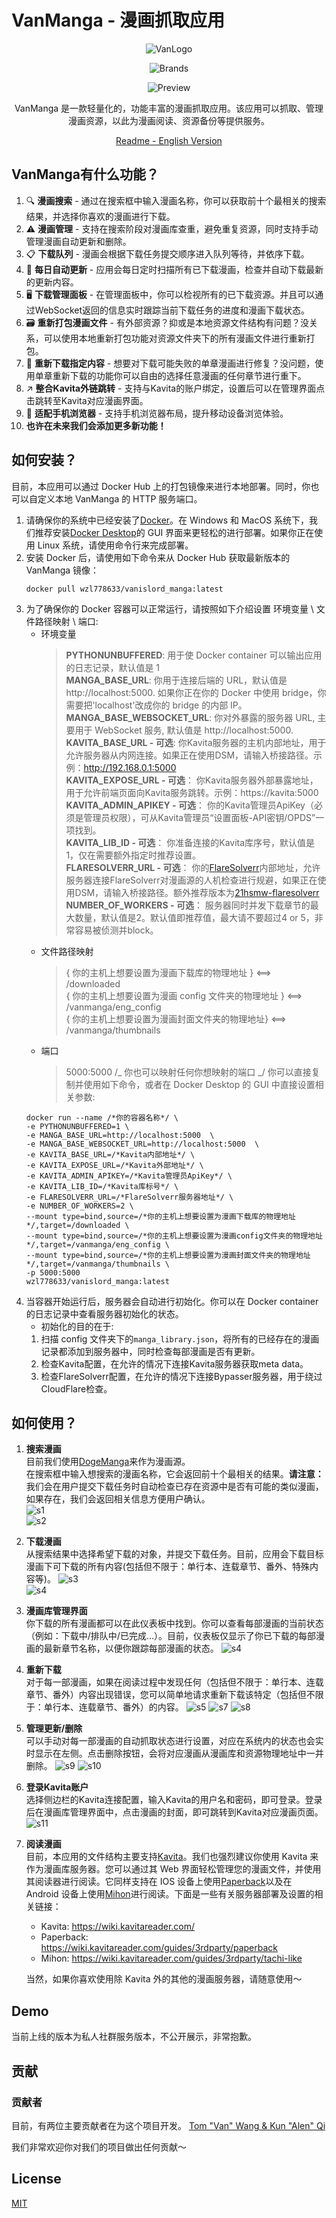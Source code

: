 # VanManga - 漫画抓取应用

<div align="center">
  
![VanLogo](https://github.com/Alen-QK/python-vanmanga-crawler/assets/37805183/e4f30d77-a6fe-421a-b411-af73134ffdfa)

![Brands](https://github.com/Alen-QK/python-vanmanga-crawler/assets/37805183/654e0b06-45e4-4754-8841-51abb64d019e)

![Preview](https://github.com/Alen-QK/python-vanmanga-crawler/assets/37805183/40b1bfc5-0e74-41e3-9fe0-07ba6882ca12)

VanManga 是一款轻量化的，功能丰富的漫画抓取应用。该应用可以抓取、管理漫画资源，以此为漫画阅读、资源备份等提供服务。

[Readme - English Version](https://github.com/Alen-QK/python-vanmanga-crawler/blob/aijiangsb/dev_config/README-engVer.md)

</div>  
  
  
## VanManga有什么功能？
1. 🔍 **漫画搜索** - 通过在搜索框中输入漫画名称，你可以获取前十个最相关的搜索结果，并选择你喜欢的漫画进行下载。
2. ⚠️ **漫画管理** - 支持在搜索阶段对漫画库查重，避免重复资源，同时支持手动管理漫画自动更新和删除。
3. 📋 **下载队列** - 漫画会根据下载任务提交顺序进入队列等待，并依序下载。
4. 🔄 **每日自动更新** - 应用会每日定时扫描所有已下载漫画，检查并自动下载最新的更新内容。
5. 🖥️ **下载管理面板** - 在管理面板中，你可以检视所有的已下载资源。并且可以通过WebSocket返回的信息实时跟踪当前下载任务的进度和漫画下载状态。
6. 🗃️ **重新打包漫画文件** - 有外部资源？抑或是本地资源文件结构有问题？没关系，可以使用本地重新打包功能对资源文件夹下的所有漫画文件进行重新打包。
7. 🔧 **重新下载指定内容** - 想要对下载可能失败的单章漫画进行修复？没问题，使用单章重新下载的功能你可以自由的选择任意漫画的任何章节进行重下。
8. ↗️ **整合Kavita外链跳转** - 支持与Kavita的账户绑定，设置后可以在管理界面点击跳转至Kavita对应漫画界面。
9. 📱 **适配手机浏览器** - 支持手机浏览器布局，提升移动设备浏览体验。
10. **也许在未来我们会添加更多新功能！**

## 如何安装？

目前，本应用可以通过 Docker Hub 上的打包镜像来进行本地部署。同时，你也可以自定义本地 VanManga 的 HTTP 服务端口。

1. 请确保你的系统中已经安装了[Docker](https://www.docker.com/)。在 Windows 和 MacOS 系统下，我们推荐安装[Docker Desktop](https://www.docker.com/products/docker-desktop/)的 GUI 界面来更轻松的进行部署。如果你正在使用 Linux 系统，请使用命令行来完成部署。
2. 安装 Docker 后，请使用如下命令来从 Docker Hub 获取最新版本的 VanManga 镜像：
   ```
   docker pull wzl778633/vanislord_manga:latest
   ```
3. 为了确保你的 Docker 容器可以正常运行，请按照如下介绍设置 环境变量 \ 文件路径映射 \ 端口:
   - 环境变量
     >  **PYTHONUNBUFFERED**: 用于使 Docker container 可以输出应用的日志记录，默认值是 1  
       **MANGA_BASE_URL**: 你用于连接后端的 URL，默认值是 http://localhost:5000. 如果你正在你的 Docker 中使用 bridge，你需要把'localhost'改成你的 bridge 的内部 IP。  
       **MANGA_BASE_WEBSOCKET_URL**: 你对外暴露的服务器 URL, 主要用于 WebSocket 服务, 默认值是 http://localhost:5000.  
       **KAVITA_BASE_URL - 可选**: 你Kavita服务器的主机内部地址，用于允许服务器从内网连接。如果正在使用DSM，请输入桥接路径。示例：http://192.168.0.1:5000  
       **KAVITA_EXPOSE_URL - 可选**： 你Kavita服务器外部暴露地址，用于允许前端页面向Kavita服务跳转。示例：https://kavita:5000   
       **KAVITA_ADMIN_APIKEY - 可选**： 你的Kavita管理员ApiKey（必须是管理员权限），可从Kavita管理员“设置面板-API密钥/OPDS”一项找到。  
       **KAVITA_LIB_ID - 可选**： 你准备连接的Kavita库序号，默认值是1，仅在需要额外指定时推荐设置。  
       **FLARESOLVERR_URL - 可选**： 你的[FlareSolverr](https://github.com/FlareSolverr/FlareSolverr)内部地址，允许服务器连接FlareSolverr对漫画源的人机检查进行规避，如果正在使用DSM，请输入桥接路径。额外推荐版本为[21hsmw-flaresolverr](https://github.com/21hsmw/FlareSolverr)  
       **NUMBER_OF_WORKERS - 可选**： 服务器同时并发下载章节的最大数量，默认值是2。默认值即推荐值，最大请不要超过4 or 5，非常容易被侦测并block。
   - 文件路径映射
     > { 你的主机上想要设置为漫画下载库的物理地址 } <==> /downloaded  
       { 你的主机上想要设置为漫画 config 文件夹的物理地址 } <==> /vanmanga/eng_config  
       { 你的主机上想要设置为漫画封面文件夹的物理地址} <==> /vanmanga/thumbnails
   - 端口
     > 5000:5000 /_ 你也可以映射任何你想映射的端口 _/
     > 你可以直接复制并使用如下命令，或者在 Docker Desktop 的 GUI 中直接设置相关参数:
   ```
   docker run --name /*你的容器名称*/ \
   -e PYTHONUNBUFFERED=1 \
   -e MANGA_BASE_URL=http://localhost:5000  \
   -e MANGA_BASE_WEBSOCKET_URL=http://localhost:5000  \
   -e KAVITA_BASE_URL=/*Kavita内部地址*/ \
   -e KAVITA_EXPOSE_URL=/*Kavita外部地址*/ \
   -e KAVITA_ADMIN_APIKEY=/*Kavita管理员ApiKey*/ \
   -e KAVITA_LIB_ID=/*Kavita库标号*/ \
   -e FLARESOLVERR_URL=/*FlareSolverr服务器地址*/ \
   -e NUMBER_OF_WORKERS=2 \
   --mount type=bind,source=/*你的主机上想要设置为漫画下载库的物理地址*/,target=/downloaded \
   --mount type=bind,source=/*你的主机上想要设置为漫画config文件夹的物理地址*/,target=/vanmanga/eng_config \
   --mount type=bind,source=/*你的主机上想要设置为漫画封面文件夹的物理地址*/,target=/vanmanga/thumbnails \
   -p 5000:5000
   wzl778633/vanislord_manga:latest
   ```
4. 当容器开始运行后，服务器会自动进行初始化。你可以在 Docker container 的日志记录中查看服务器初始化的状态。
   - 初始化的目的在于:
   1. 扫描 config 文件夹下的`manga_library.json`，将所有的已经存在的漫画记录都添加到服务器中，同时检查每部漫画是否有更新。
   2. 检查Kavita配置，在允许的情况下连接Kavita服务器获取meta data。
   3. 检查FlareSolverr配置，在允许的情况下连接Bypasser服务器，用于绕过CloudFlare检查。

## 如何使用？

1. **搜索漫画**  
   目前我们使用[DogeManga](https://dogemanga.com/)来作为漫画源。  
   在搜索框中输入想搜索的漫画名称，它会返回前十个最相关的结果。**请注意：** 我们会在用户提交下载任务时自动检查已存在资源中是否有可能的类似漫画，如果存在，我们会返回相关信息方便用户确认。  
   ![s1](https://github.com/Alen-QK/python-vanmanga-crawler/assets/37805183/b0daddd5-faa3-41e6-aaba-2b18c8ea43a7)  
   ![s2](https://github.com/Alen-QK/python-vanmanga-crawler/assets/37805183/1b7ab286-64c6-4069-83dc-bae342fdc49a)
2. **下载漫画**  
   从搜索结果中选择希望下载的对象，并提交下载任务。目前，应用会下载目标漫画下可下载的所有内容(包括但不限于：单行本、连载章节、番外、特殊内容等)。
   ![s3](https://github.com/Alen-QK/python-vanmanga-crawler/assets/37805183/b27b1631-0faa-46a2-96f9-645b3929907e)  
   ![s4](https://github.com/Alen-QK/python-vanmanga-crawler/assets/37805183/2b0d9c7a-e343-4ad6-8a0a-57493a87460e)
3. **漫画库管理界面**  
   你下载的所有漫画都可以在此仪表板中找到。你可以查看每部漫画的当前状态（例如：下载中/排队中/已完成...）。目前，仪表板仅显示了你已下载的每部漫画的最新章节名称，以便你跟踪每部漫画的状态。
   ![s4](https://github.com/user-attachments/assets/a12e8c6b-6853-4044-9886-383d5ceb9ed5)
5. **重新下载**  
   对于每一部漫画，如果在阅读过程中发现任何（包括但不限于：单行本、连载章节、番外）内容出现错误，您可以简单地请求重新下载该特定（包括但不限于：单行本、连载章节、番外）的内容。
   ![s5](https://github.com/user-attachments/assets/03c2eaaa-aba9-4f16-ac45-2570eaf2a31b)
   ![s7](https://github.com/Alen-QK/python-vanmanga-crawler/assets/37805183/0b2aca2f-1a40-4d66-9671-0992f1b9ac61)
   ![s8](https://github.com/Alen-QK/python-vanmanga-crawler/assets/37805183/d19194c8-e273-4dbe-9439-53e54b0a4a3d)
7. **管理更新/删除**  
   可以手动对每一部漫画的自动抓取状态进行设置，对应在系统内的状态也会实时显示在左侧。点击删除按钮，会将对应漫画从漫画库和资源物理地址中一并删除。
   ![s9](https://github.com/user-attachments/assets/855d8f37-08b8-4608-81ff-59499c1e6724)
   ![s10](https://github.com/user-attachments/assets/059c3bbb-2c64-4740-a306-e0024feb803c)
8. **登录Kavita账户**  
   选择侧边栏的Kavita连接配置，输入Kavita的用户名和密码，即可登录。登录后在漫画库管理界面中，点击漫画的封面，即可跳转到Kavita对应漫画页面。
   ![s11](https://github.com/user-attachments/assets/6e1c248b-c450-4401-ad7c-5fdc25cbab67)
9. **阅读漫画**  
   目前，本应用的文件结构主要支持[Kavita](https://github.com/Kareadita/Kavita)。我们也强烈建议你使用 Kavita 来作为漫画库服务器。您可以通过其 Web 界面轻松管理您的漫画文件，并使用其阅读器进行阅读。它同样支持在 IOS 设备上使用[Paperback](https://paperback.moe/)以及在 Android 设备上使用[Mihon](https://mihon.app/)进行阅读。下面是一些有关服务器部署及设置的相关链接：

   - Kavita: https://wiki.kavitareader.com/
   - Paperback: https://wiki.kavitareader.com/guides/3rdparty/paperback
   - Mihon: https://wiki.kavitareader.com/guides/3rdparty/tachi-like

   当然，如果你喜欢使用除 Kavita 外的其他的漫画服务器，请随意使用～

## Demo

当前上线的版本为私人社群服务版本，不公开展示，非常抱歉。

## 贡献

### 贡献者

目前，有两位主要贡献者在为这个项目开发。
<a href="https://github.com/Alen-QK/python-vanmanga-crawler/graphs/contributors">
Tom "Van" Wang & Kun "Alen" Qi
</a>

我们非常欢迎你对我们的项目做出任何贡献～

## License

[MIT](LICENSE)
